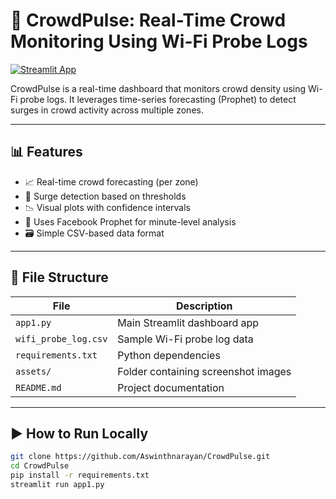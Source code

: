 # 🚦 CrowdPulse: Real-Time Crowd Monitoring Using Wi-Fi Probe Logs

[![Streamlit App](https://img.shields.io/badge/Live%20App-Streamlit-green?style=for-the-badge&logo=streamlit)](https://crowdpulse-n2kmupxkwfrnchrsshj8fo.streamlit.app/)

CrowdPulse is a real-time dashboard that monitors crowd density using Wi-Fi probe logs. It leverages time-series forecasting (Prophet) to detect surges in crowd activity across multiple zones.

---

## 📊 Features
- 📈 Real-time crowd forecasting (per zone)
- 🚨 Surge detection based on thresholds
- 📉 Visual plots with confidence intervals
- 🧠 Uses Facebook Prophet for minute-level analysis
- 🗃️ Simple CSV-based data format

---

## 📂 File Structure

| File | Description |
|------|-------------|
| `app1.py` | Main Streamlit dashboard app |
| `wifi_probe_log.csv` | Sample Wi-Fi probe log data |
| `requirements.txt` | Python dependencies |
| `assets/` | Folder containing screenshot images |
| `README.md` | Project documentation |

---

## ▶️ How to Run Locally

```bash
git clone https://github.com/Aswinthnarayan/CrowdPulse.git
cd CrowdPulse
pip install -r requirements.txt
streamlit run app1.py

